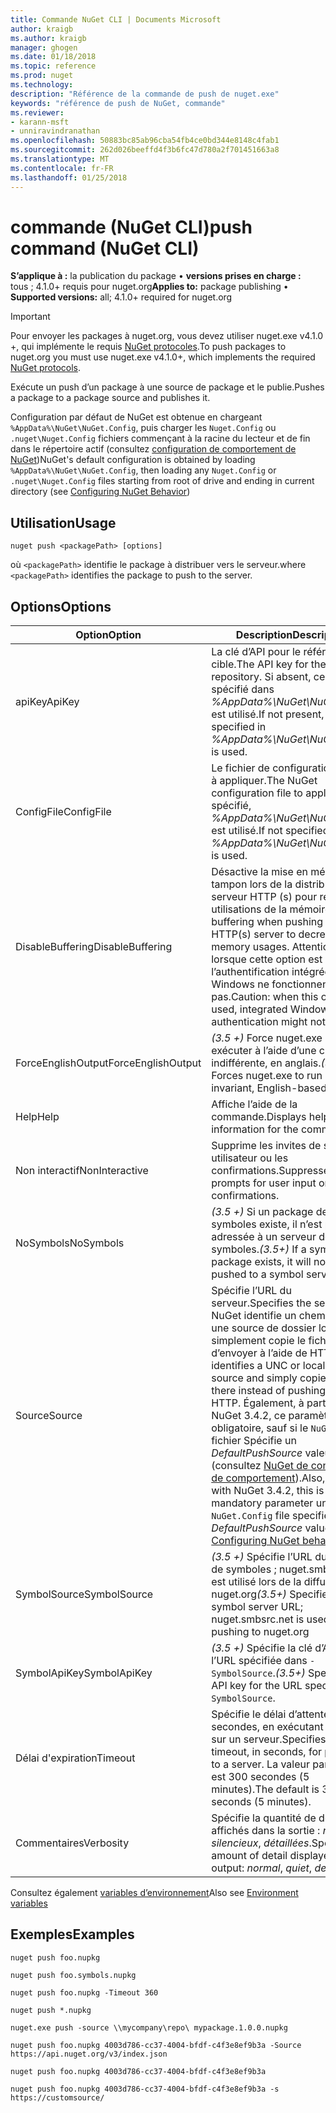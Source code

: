 ```yaml
---
title: Commande NuGet CLI | Documents Microsoft
author: kraigb
ms.author: kraigb
manager: ghogen
ms.date: 01/18/2018
ms.topic: reference
ms.prod: nuget
ms.technology: 
description: "Référence de la commande de push de nuget.exe"
keywords: "référence de push de NuGet, commande"
ms.reviewer:
- karann-msft
- unniravindranathan
ms.openlocfilehash: 50883bc85ab96cba54fb4ce0bd344e8148c4fab1
ms.sourcegitcommit: 262d026beeffd4f3b6fc47d780a2f701451663a8
ms.translationtype: MT
ms.contentlocale: fr-FR
ms.lasthandoff: 01/25/2018
---
```

# <a name="push-command-nuget-cli"></a><span data-ttu-id="6db5b-104">commande (NuGet CLI)</span><span class="sxs-lookup"><span data-stu-id="6db5b-104">push command (NuGet CLI)</span></span>

<span data-ttu-id="6db5b-105">**S’applique à :** la publication du package &bullet; **versions prises en charge :** tous ; 4.1.0+ requis pour nuget.org</span><span class="sxs-lookup"><span data-stu-id="6db5b-105">**Applies to:** package publishing &bullet; **Supported versions:** all; 4.1.0+ required for nuget.org</span></span>

> [!Important]
> <span data-ttu-id="6db5b-106">Pour envoyer les packages à nuget.org, vous devez utiliser nuget.exe v4.1.0 +, qui implémente le requis [NuGet protocoles](../api/nuget-protocols.md).</span><span class="sxs-lookup"><span data-stu-id="6db5b-106">To push packages to nuget.org you must use nuget.exe v4.1.0+, which implements the required [NuGet protocols](../api/nuget-protocols.md).</span></span>

<span data-ttu-id="6db5b-107">Exécute un push d’un package à une source de package et le publie.</span><span class="sxs-lookup"><span data-stu-id="6db5b-107">Pushes a package to a package source and publishes it.</span></span>

<span data-ttu-id="6db5b-108">Configuration par défaut de NuGet est obtenue en chargeant `%AppData%\NuGet\NuGet.Config`, puis charger les `Nuget.Config` ou `.nuget\Nuget.Config` fichiers commençant à la racine du lecteur et de fin dans le répertoire actif (consultez [configuration de comportement de NuGet](../consume-packages/configuring-nuget-behavior.md))</span><span class="sxs-lookup"><span data-stu-id="6db5b-108">NuGet's default configuration is obtained by loading `%AppData%\NuGet\NuGet.Config`, then loading any `Nuget.Config` or `.nuget\Nuget.Config` files starting from root of drive and ending in current directory (see [Configuring NuGet Behavior](../consume-packages/configuring-nuget-behavior.md))</span></span>

## <a name="usage"></a><span data-ttu-id="6db5b-109">Utilisation</span><span class="sxs-lookup"><span data-stu-id="6db5b-109">Usage</span></span>

```cli
nuget push <packagePath> [options]
```

<span data-ttu-id="6db5b-110">où `<packagePath>` identifie le package à distribuer vers le serveur.</span><span class="sxs-lookup"><span data-stu-id="6db5b-110">where `<packagePath>` identifies the package to push to the server.</span></span>

## <a name="options"></a><span data-ttu-id="6db5b-111">Options</span><span class="sxs-lookup"><span data-stu-id="6db5b-111">Options</span></span>

| <span data-ttu-id="6db5b-112">Option</span><span class="sxs-lookup"><span data-stu-id="6db5b-112">Option</span></span> | <span data-ttu-id="6db5b-113">Description</span><span class="sxs-lookup"><span data-stu-id="6db5b-113">Description</span></span> |
| --- | --- |
| <span data-ttu-id="6db5b-114">apiKey</span><span class="sxs-lookup"><span data-stu-id="6db5b-114">ApiKey</span></span> | <span data-ttu-id="6db5b-115">La clé d’API pour le référentiel cible.</span><span class="sxs-lookup"><span data-stu-id="6db5b-115">The API key for the target repository.</span></span> <span data-ttu-id="6db5b-116">Si absent, celui spécifié dans *%AppData%\NuGet\NuGet.Config* est utilisé.</span><span class="sxs-lookup"><span data-stu-id="6db5b-116">If not present,  the one specified in *%AppData%\NuGet\NuGet.Config* is used.</span></span> |
| <span data-ttu-id="6db5b-117">ConfigFile</span><span class="sxs-lookup"><span data-stu-id="6db5b-117">ConfigFile</span></span> | <span data-ttu-id="6db5b-118">Le fichier de configuration NuGet à appliquer.</span><span class="sxs-lookup"><span data-stu-id="6db5b-118">The NuGet configuration file to apply.</span></span> <span data-ttu-id="6db5b-119">Si non spécifié, *%AppData%\NuGet\NuGet.Config* est utilisé.</span><span class="sxs-lookup"><span data-stu-id="6db5b-119">If not specified, *%AppData%\NuGet\NuGet.Config* is used.</span></span> |
| <span data-ttu-id="6db5b-120">DisableBuffering</span><span class="sxs-lookup"><span data-stu-id="6db5b-120">DisableBuffering</span></span> | <span data-ttu-id="6db5b-121">Désactive la mise en mémoire tampon lors de la distribution à un serveur HTTP (s) pour réduire les utilisations de la mémoire.</span><span class="sxs-lookup"><span data-stu-id="6db5b-121">Disables buffering when pushing to an HTTP(s) server to decrease memory usages.</span></span> <span data-ttu-id="6db5b-122">Attention : lorsque cette option est utilisée, l’authentification intégrée de Windows ne fonctionnent pas.</span><span class="sxs-lookup"><span data-stu-id="6db5b-122">Caution: when this option is used, integrated Windows authentication might not work.</span></span> |
| <span data-ttu-id="6db5b-123">ForceEnglishOutput</span><span class="sxs-lookup"><span data-stu-id="6db5b-123">ForceEnglishOutput</span></span> | <span data-ttu-id="6db5b-124">*(3.5 +)*  Force nuget.exe pour exécuter à l’aide d’une culture dite indifférente, en anglais.</span><span class="sxs-lookup"><span data-stu-id="6db5b-124">*(3.5+)* Forces nuget.exe to run using an invariant, English-based culture.</span></span> |
| <span data-ttu-id="6db5b-125">Help</span><span class="sxs-lookup"><span data-stu-id="6db5b-125">Help</span></span> | <span data-ttu-id="6db5b-126">Affiche l’aide de la commande.</span><span class="sxs-lookup"><span data-stu-id="6db5b-126">Displays help information for the command.</span></span> |
| <span data-ttu-id="6db5b-127">Non interactif</span><span class="sxs-lookup"><span data-stu-id="6db5b-127">NonInteractive</span></span> | <span data-ttu-id="6db5b-128">Supprime les invites de saisie utilisateur ou les confirmations.</span><span class="sxs-lookup"><span data-stu-id="6db5b-128">Suppresses prompts for user input or confirmations.</span></span> |
| <span data-ttu-id="6db5b-129">NoSymbols</span><span class="sxs-lookup"><span data-stu-id="6db5b-129">NoSymbols</span></span> | <span data-ttu-id="6db5b-130">*(3.5 +)*  Si un package de symboles existe, il n’est pas adressée à un serveur de symboles.</span><span class="sxs-lookup"><span data-stu-id="6db5b-130">*(3.5+)* If a symbols package exists, it will not be pushed to a symbol server.</span></span> |
| <span data-ttu-id="6db5b-131">Source</span><span class="sxs-lookup"><span data-stu-id="6db5b-131">Source</span></span> | <span data-ttu-id="6db5b-132">Spécifie l’URL du serveur.</span><span class="sxs-lookup"><span data-stu-id="6db5b-132">Specifies the server URL.</span></span> <span data-ttu-id="6db5b-133">NuGet identifie un chemin UNC ou une source de dossier local et simplement copie le fichier au lieu d’envoyer à l’aide de HTTP.</span><span class="sxs-lookup"><span data-stu-id="6db5b-133">NuGet identifies a UNC or local folder source and simply copies the file there instead of pushing it using HTTP.</span></span>  <span data-ttu-id="6db5b-134">Également, à partir de NuGet 3.4.2, ce paramètre est obligatoire, sauf si le `NuGet.Config` fichier Spécifie un *DefaultPushSource* valeur (consultez [NuGet de configuration de comportement](../Consume-Packages/Configuring-NuGet-Behavior.md)).</span><span class="sxs-lookup"><span data-stu-id="6db5b-134">Also, starting with NuGet 3.4.2, this is a mandatory parameter unless the `NuGet.Config` file specifies a *DefaultPushSource* value (see [Configuring NuGet behavior](../Consume-Packages/Configuring-NuGet-Behavior.md)).</span></span> |
| <span data-ttu-id="6db5b-135">SymbolSource</span><span class="sxs-lookup"><span data-stu-id="6db5b-135">SymbolSource</span></span> | <span data-ttu-id="6db5b-136">*(3.5 +)*  Spécifie l’URL du serveur de symboles ; nuget.smbsrc.net est utilisé lors de la diffusion à nuget.org</span><span class="sxs-lookup"><span data-stu-id="6db5b-136">*(3.5+)* Specifies the symbol server URL; nuget.smbsrc.net is used when pushing to nuget.org</span></span> |
| <span data-ttu-id="6db5b-137">SymbolApiKey</span><span class="sxs-lookup"><span data-stu-id="6db5b-137">SymbolApiKey</span></span> | <span data-ttu-id="6db5b-138">*(3.5 +)*  Spécifie la clé d’API pour l’URL spécifiée dans `-SymbolSource`.</span><span class="sxs-lookup"><span data-stu-id="6db5b-138">*(3.5+)* Specifies the API key for the URL specified in `-SymbolSource`.</span></span> |
| <span data-ttu-id="6db5b-139">Délai d'expiration</span><span class="sxs-lookup"><span data-stu-id="6db5b-139">Timeout</span></span> | <span data-ttu-id="6db5b-140">Spécifie le délai d’attente, en secondes, en exécutant un push sur un serveur.</span><span class="sxs-lookup"><span data-stu-id="6db5b-140">Specifies the timeout, in seconds, for pushing to a server.</span></span> <span data-ttu-id="6db5b-141">La valeur par défaut est 300 secondes (5 minutes).</span><span class="sxs-lookup"><span data-stu-id="6db5b-141">The default is 300 seconds (5 minutes).</span></span> |
| <span data-ttu-id="6db5b-142">Commentaires</span><span class="sxs-lookup"><span data-stu-id="6db5b-142">Verbosity</span></span> | <span data-ttu-id="6db5b-143">Spécifie la quantité de détails affichés dans la sortie : *normal*, *silencieux*, *détaillées*.</span><span class="sxs-lookup"><span data-stu-id="6db5b-143">Specifies the amount of detail displayed in the output: *normal*, *quiet*, *detailed*.</span></span> |

<span data-ttu-id="6db5b-144">Consultez également [variables d’environnement](cli-ref-environment-variables.md)</span><span class="sxs-lookup"><span data-stu-id="6db5b-144">Also see [Environment variables](cli-ref-environment-variables.md)</span></span>

## <a name="examples"></a><span data-ttu-id="6db5b-145">Exemples</span><span class="sxs-lookup"><span data-stu-id="6db5b-145">Examples</span></span>

```cli
nuget push foo.nupkg

nuget push foo.symbols.nupkg

nuget push foo.nupkg -Timeout 360

nuget push *.nupkg

nuget.exe push -source \\mycompany\repo\ mypackage.1.0.0.nupkg

nuget push foo.nupkg 4003d786-cc37-4004-bfdf-c4f3e8ef9b3a -Source https://api.nuget.org/v3/index.json

nuget push foo.nupkg 4003d786-cc37-4004-bfdf-c4f3e8ef9b3a

nuget push foo.nupkg 4003d786-cc37-4004-bfdf-c4f3e8ef9b3a -s https://customsource/
```
